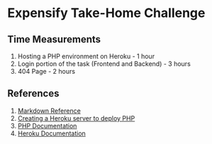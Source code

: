 # Expensify Take-Home Challenge

<!-- 1) Find someplace to host a basic PHP environment. Some suggested services are AWS, Heroku, Cloud9, etc. Make your application publicly available so that we can try it out, and remember to remove it once your challenge review is done. Do not host your source code on any online repo (public or private).

2) Building on top of the files we give you, comprise a single AJAX-ified application that doesn’t use any page refreshes. Do not use any MVCs or API libraries. You should create a simple PHP API proxy file to get around any CORS issues with calling our API. You can access the files here: 
https://gist.github.com/botify/3d44b292fb7d16e5ee0d6992cf554833 
CSS libraries, like Bootstrap or Material UI are allowed, but we really want to see what your raw CSS skills are and these frameworks can cover up your natural talent. We would rather get something that doesn’t look good which demonstrates your skill rather than something that looks polished with Bootstrap (which just about anyone can implement). Use your best judgment here.

3) First, when loaded, if there is no "authToken" cookie set, the page should show a simple username/password form (if it is already set, the user is already logged in; skip down to 6). Don’t worry about securing the data in the cookie for the purposes of this application.

4) When you click "Sign In" use AJAX to call the “Authenticate” endpoint on the Expensify API. Details follow:
https://gist.github.com/botify/0cb8498fcae696b5d507ade2bae3b78a 
These are the API credentials (should be kept relatively secure in your code):
partnerName: applicant
partnerPassword: d7c3119c6cdab02d68d9

These are the account credentials entered by the person in the login form:
partnerUserID: <email address>
partnerUserSecret: <password>

Feel free to test using this account (but read the value from the form, don't hard-code these values into the page at all):
email: expensifytest@mailinator.com
password: hire_me

5) If “Authenticate” fails, show a meaningful error message and let the user try again.

6) Upon success, call the "Get" API endpoint to get a list of all transactions in the account. Again, do this all via AJAX, without any page loads. Download the entire data set. When retrieving the transactions from the API, don't try to paginate or reduce the results.

7) With the "Get" results, assemble and display a table showing all transactions in the account. Make it pretty enough that real live users could reasonably understand it and display whatever fields you feel would be the most helpful for a user of your app. It is a large dataset and we want to see your abilities at dealing with it in a performant way.

8) Next, show a form that prompts the user for a date, merchant name, and amount. When the user clicks "Add" it calls the "CreateTransaction" API endpoint to create the new transaction. The new transaction is then immediately added to the table.

9) Finally to prove that "CreateTransaction" worked, let the user refresh the page. the authToken should be set, so it should just skip right to (6), redownload the latest transactions, and show the full table.

10) When done, please email your code for review as a Zip file as well as a detailed write-up of how long it took for each task, instructions on how we can access your hosted solution, what problems you encountered, how you overcame them, etc. Please bundle up your code as a ZIP archive before uploading it. Please make sure to send the above to me and the engineer originally cc'd here. If your challenge is too large to upload via email, please upload to Google Drive and share with us via private link. -->

## Time Measurements
1. Hosting a PHP environment on Heroku - 1 hour
2. Login portion of the task (Frontend and Backend) - 3 hours
3. 404 Page - 2 hours

## References
1. [Markdown Reference](https://www.markdownguide.org/) 
2. [Creating a Heroku server to deploy PHP ](https://www.doabledanny.com/Deploy-PHP-And-MySQL-to-Heroku)
3. [PHP Documentation](https://www.php.net/manual/en/)
4. [Heroku Documentation](https://devcenter.heroku.com/categories/reference)